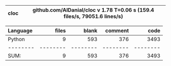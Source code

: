 cloc|github.com/AlDanial/cloc v 1.78  T=0.06 s (159.4 files/s, 79051.6 lines/s)
--- | ---

Language|files|blank|comment|code
:-------|-------:|-------:|-------:|-------:
Python|9|593|376|3493
--------|--------|--------|--------|--------
SUM:|9|593|376|3493
